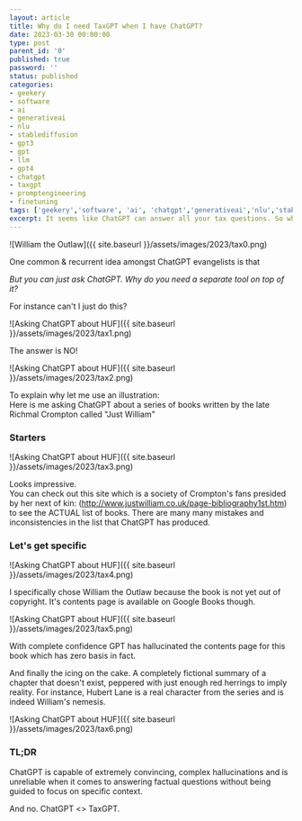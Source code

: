 ```yaml
---
layout: article
title: Why do I need TaxGPT when I have ChatGPT?
date: 2023-03-30 00:00:00
type: post
parent_id: '0'
published: true
password: ''
status: published
categories:
- geekery
- software
- ai
- generativeai
- nlu
- stablediffusion
- gpt3
- gpt
- llm
- gpt4
- chatgpt
- taxgpt
- promptengineering
- finetuning
tags: ['geekery','software', 'ai', 'chatgpt','generativeai','nlu','stablediffusion','gpt3','gpt4','gpt','llm','chatgpt','promptengineering','finetuning']
excerpt: It seems like ChatGPT can answer all your tax questions. So why then do you need a separate TaxGPT product?
---
```


![William the Outlaw]({{ site.baseurl }}/assets/images/2023/tax0.png) 

One common & recurrent idea amongst ChatGPT evangelists is that  

*But you can just ask ChatGPT. Why do you need a separate tool on top of it?*  

For instance can't I just do this?   

![Asking ChatGPT about HUF]({{ site.baseurl }}/assets/images/2023/tax1.png) 

The answer is NO!  

![Asking ChatGPT about HUF]({{ site.baseurl }}/assets/images/2023/tax2.png) 

To explain why let me use an illustration:   
Here is me asking ChatGPT about a series of books written by the late Richmal Crompton called "Just William"   

### Starters

![Asking ChatGPT about HUF]({{ site.baseurl }}/assets/images/2023/tax3.png) 


Looks impressive.   
You can check out this site which is a society of Crompton's fans presided by her next of kin: (http://www.justwilliam.co.uk/page-bibliography1st.htm) to see the ACTUAL list of books. There are many many mistakes and inconsistencies in the list that ChatGPT has produced.   

### Let's get specific

![Asking ChatGPT about HUF]({{ site.baseurl }}/assets/images/2023/tax4.png) 

I specifically chose William the Outlaw because the book is not yet out of copyright. It's contents page is available on Google Books though.  

![Asking ChatGPT about HUF]({{ site.baseurl }}/assets/images/2023/tax5.png) 

With complete confidence GPT has hallucinated the contents page for this book which has zero basis in fact.  

And finally the icing on the cake. A completely fictional summary of a chapter that doesn't exist, peppered with just enough red herrings  to imply reality. For instance, Hubert Lane is a real character from the series and is indeed William's nemesis.  

![Asking ChatGPT about HUF]({{ site.baseurl }}/assets/images/2023/tax6.png) 

### TL;DR
ChatGPT is capable of extremely convincing, complex hallucinations and is unreliable when it comes to answering factual questions without being guided to focus on specific context.  

And no. ChatGPT <> TaxGPT.  